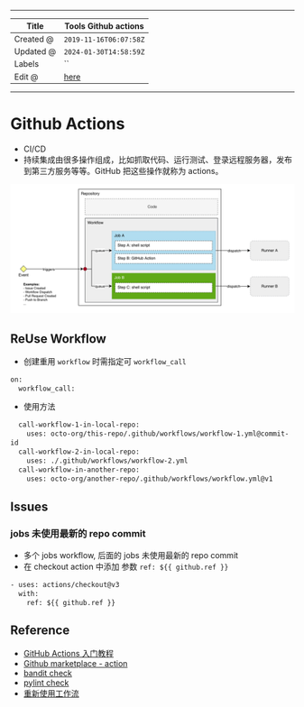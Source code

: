 -----

| Title     | Tools Github actions                                 |
| --------- | ---------------------------------------------------- |
| Created @ | `2019-11-16T06:07:58Z`                               |
| Updated @ | `2024-01-30T14:58:59Z`                               |
| Labels    | \`\`                                                 |
| Edit @    | [here](https://github.com/junxnone/xwiki/issues/122) |

-----

# Github Actions

  - CI/CD
  - 持续集成由很多操作组成，比如抓取代码、运行测试、登录远程服务器，发布到第三方服务等等。GitHub 把这些操作就称为 actions。

![image](media/614e8c01179a080bd540fcd6f685b56f3da699b6.png)

## ReUse Workflow

  - 创建重用 `workflow` 时需指定可 `workflow_call`

<!-- end list -->

    on:
      workflow_call:

  - 使用方法

<!-- end list -->

``` 
  call-workflow-1-in-local-repo:
    uses: octo-org/this-repo/.github/workflows/workflow-1.yml@commit-id
  call-workflow-2-in-local-repo:
    uses: ./.github/workflows/workflow-2.yml
  call-workflow-in-another-repo:
    uses: octo-org/another-repo/.github/workflows/workflow.yml@v1
```

## Issues

### jobs 未使用最新的 repo commit

  - 多个 jobs workflow, 后面的 jobs 未使用最新的 repo commit
  - 在 checkout action 中添加 参数 `ref: ${{ github.ref }}`

<!-- end list -->

    - uses: actions/checkout@v3
      with:
        ref: ${{ github.ref }}

## Reference

  - [GitHub Actions
    入门教程](http://www.ruanyifeng.com/blog/2019/09/getting-started-with-github-actions.html)
  - [Github marketplace -
    action](https://github.com/marketplace?type=actions)
  - [bandit check](https://github.com/jpetrucciani/bandit-check)
  - [pylint
    check](https://github.com/marketplace/actions/github-action-for-pylint)
  - [重新使用工作流](https://docs.github.com/zh/actions/using-workflows/reusing-workflows)
